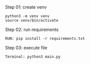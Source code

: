 Step 01: create venv

```
python3 -m venv venv
source venv/bin/activate
```

Step 02: run requirements

```
RUN: pip install -r requirements.txt
```

Step 03: execute file

```
Terminal: python3 main.py
```
